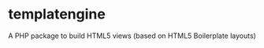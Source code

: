 templatengine
=============

A PHP package to build HTML5 views (based on HTML5 Boilerplate layouts)
